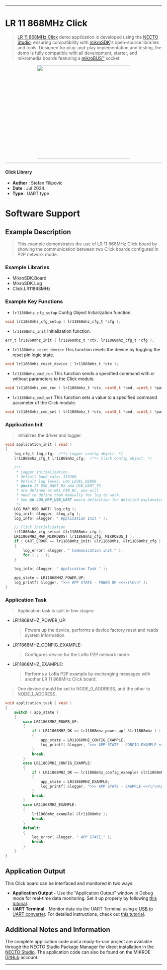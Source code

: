 
---
# LR 11 868MHz Click

> [LR 11 868MHz Click](https://www.mikroe.com/?pid_product=MIKROE-6318) demo application is developed using
the [NECTO Studio](https://www.mikroe.com/necto), ensuring compatibility with [mikroSDK](https://www.mikroe.com/mikrosdk)'s
open-source libraries and tools. Designed for plug-and-play implementation and testing, the demo is fully compatible with
all development, starter, and mikromedia boards featuring a [mikroBUS&trade;](https://www.mikroe.com/mikrobus) socket.

<p align="center">
  <img src="https://www.mikroe.com/?pid_product=MIKROE-6318&image=1" height=300px>
</p>

---

#### Click Library

- **Author**        : Stefan Filipovic
- **Date**          : Jul 2024.
- **Type**          : UART type

# Software Support

## Example Description

> This example demonstrates the use of LR 11 868MHz Click board by showing the communication between two Click boards configured in P2P network mode.

### Example Libraries

- MikroSDK.Board
- MikroSDK.Log
- Click.LR11868MHz

### Example Key Functions

- `lr11868mhz_cfg_setup` Config Object Initialization function.
```c
void lr11868mhz_cfg_setup ( lr11868mhz_cfg_t *cfg );
```

- `lr11868mhz_init` Initialization function.
```c
err_t lr11868mhz_init ( lr11868mhz_t *ctx, lr11868mhz_cfg_t *cfg );
```

- `lr11868mhz_reset_device` This function resets the device by toggling the reset pin logic state.
```c
void lr11868mhz_reset_device ( lr11868mhz_t *ctx );
```

- `lr11868mhz_cmd_run` This function sends a specified command with or without parameters to the Click module.
```c
void lr11868mhz_cmd_run ( lr11868mhz_t *ctx, uint8_t *cmd, uint8_t *param );
```

- `lr11868mhz_cmd_set` This function sets a value to a specified command parameter of the Click module.
```c
void lr11868mhz_cmd_set ( lr11868mhz_t *ctx, uint8_t *cmd, uint8_t *param_id, uint8_t *value );
```

### Application Init

> Initializes the driver and logger.

```c
void application_init ( void )
{
    log_cfg_t log_cfg;  /**< Logger config object. */
    lr11868mhz_cfg_t lr11868mhz_cfg;  /**< Click config object. */

    /** 
     * Logger initialization.
     * Default baud rate: 115200
     * Default log level: LOG_LEVEL_DEBUG
     * @note If USB_UART_RX and USB_UART_TX 
     * are defined as HAL_PIN_NC, you will 
     * need to define them manually for log to work. 
     * See @b LOG_MAP_USB_UART macro definition for detailed explanation.
     */
    LOG_MAP_USB_UART( log_cfg );
    log_init( &logger, &log_cfg );
    log_info( &logger, " Application Init " );

    // Click initialization.
    lr11868mhz_cfg_setup( &lr11868mhz_cfg );
    LR11868MHZ_MAP_MIKROBUS( lr11868mhz_cfg, MIKROBUS_1 );
    if ( UART_ERROR == lr11868mhz_init( &lr11868mhz, &lr11868mhz_cfg ) ) 
    {
        log_error( &logger, " Communication init." );
        for ( ; ; );
    }
    
    log_info( &logger, " Application Task " );

    app_state = LR11868MHZ_POWER_UP;
    log_printf( &logger, ">>> APP STATE - POWER UP <<<\r\n\n" );
}
```

### Application Task

> Application task is split in few stages:
 - LR11868MHZ_POWER_UP: 
   > Powers up the device, performs a device factory reset and reads system information.
 - LR11868MHZ_CONFIG_EXAMPLE: 
   > Configures device for the LoRa P2P network mode.
 - LR11868MHZ_EXAMPLE:
   > Performs a LoRa P2P example by exchanging messages with another LR 11 868MHz Click board.
> One device should be set to NODE_0_ADDRESS, and the other to NODE_1_ADDRESS.

```c
void application_task ( void )
{
    switch ( app_state )
    {
        case LR11868MHZ_POWER_UP:
        {
            if ( LR11868MHZ_OK == lr11868mhz_power_up( &lr11868mhz ) )
            {
                app_state = LR11868MHZ_CONFIG_EXAMPLE;
                log_printf( &logger, ">>> APP STATE - CONFIG EXAMPLE <<<\r\n\n" );
            }
            break;
        }
        case LR11868MHZ_CONFIG_EXAMPLE:
        {
            if ( LR11868MHZ_OK == lr11868mhz_config_example( &lr11868mhz ) )
            {
                app_state = LR11868MHZ_EXAMPLE;
                log_printf( &logger, ">>> APP STATE - EXAMPLE <<<\r\n\n" );
            }
            break;
        }
        case LR11868MHZ_EXAMPLE:
        {
            lr11868mhz_example( &lr11868mhz );
            break;
        }
        default:
        {
            log_error( &logger, " APP STATE." );
            break;
        }
    }
}
```

## Application Output

This Click board can be interfaced and monitored in two ways:
- **Application Output** - Use the "Application Output" window in Debug mode for real-time data monitoring.
Set it up properly by following [this tutorial](https://www.youtube.com/watch?v=ta5yyk1Woy4).
- **UART Terminal** - Monitor data via the UART Terminal using
a [USB to UART converter](https://www.mikroe.com/click/interface/usb?interface*=uart,uart). For detailed instructions,
check out [this tutorial](https://help.mikroe.com/necto/v2/Getting%20Started/Tools/UARTTerminalTool).

## Additional Notes and Information

The complete application code and a ready-to-use project are available through the NECTO Studio Package Manager for 
direct installation in the [NECTO Studio](https://www.mikroe.com/necto). The application code can also be found on
the MIKROE [GitHub](https://github.com/MikroElektronika/mikrosdk_click_v2) account.

---
